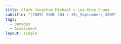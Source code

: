 ```yaml
---
title: Clark Jonathan Michael v Lee Khee Chung
subtitle: "[2009] SGHC 204 / 15\_September\_2009"
tags:
  - Damages
  - Assessment
layout: single
---
```


